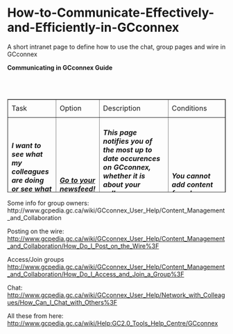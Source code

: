 # How-to-Communicate-Effectively-and-Efficiently-in-GCconnex
A short intranet page to define how to use the chat, group pages and wire in GCconnex
<p><strong>Communicating in GCconnex Guide</strong></p><table width="515" height="215" border="1">
<tr>        
<td height="41">Task</td>        
<td>Option</td>        
<td>Description</td>        
<td>Conditions</td> 
</tr>      
<tr>        
<td height="61"><h5>I want to see what my colleagues are doing or see what is happening on GCconnex!</a></h5></td>        
<td><h5><a href="https://gcconnex.gc.ca/newsfeed">Go to your newsfeed!</a></h5></td>        
<td><h5>This page notifies you of the most up to date occurences on GCconnex, whether it is about your colleagues, groups you are a part of or general updates being done to the system.</h5></td>        
<td><h5>You cannot add content from here.</h5></td>      
<tr><td><h5>I want to write a little something about what I'm currently doing.</a></h5></td>        
<td><h5><a href="https://gcconnex.gc.ca/thewire/all">Go to The Wire!</h5></td>        
<td><h5>This page is considered a "microblogging" area, where you can write about yourself and what you are currently doing.  Don't forget - others can comment!</h5></td>        
<td><h5>There is a 140 character limit and colleagues can comment; so try not to be too controversial!</h5></td>      
<tr><td><h5>I want to collaborate with others on either a project, program or just share ideas!</a></h5></td>        
<td><h5><a href="https://gcconnex.gc.ca/groups">Go to Groups!</a></h5></td>        
<td><h5>You can share your ideas, documents, or projects with a very specific group of people or share with the whole GCconnex community!</h5></td>        
<td><h5>You need your colleague to be registered with GCconnex for them to connect to your group.</h5></td>
</table>
Some info for group owners:
http://www.gcpedia.gc.ca/wiki/GCconnex_User_Help/Content_Management_and_Collaboration

Posting on the wire:
http://www.gcpedia.gc.ca/wiki/GCconnex_User_Help/Content_Management_and_Collaboration/How_Do_I_Post_on_the_Wire%3F

Access/Join groups
http://www.gcpedia.gc.ca/wiki/GCconnex_User_Help/Content_Management_and_Collaboration/How_Do_I_Access_and_Join_a_Group%3F

Chat:
http://www.gcpedia.gc.ca/wiki/GCconnex_User_Help/Network_with_Colleagues/How_Can_I_Chat_with_Others%3F

All these from here: http://www.gcpedia.gc.ca/wiki/Help:GC2.0_Tools_Help_Centre/GCconnex
